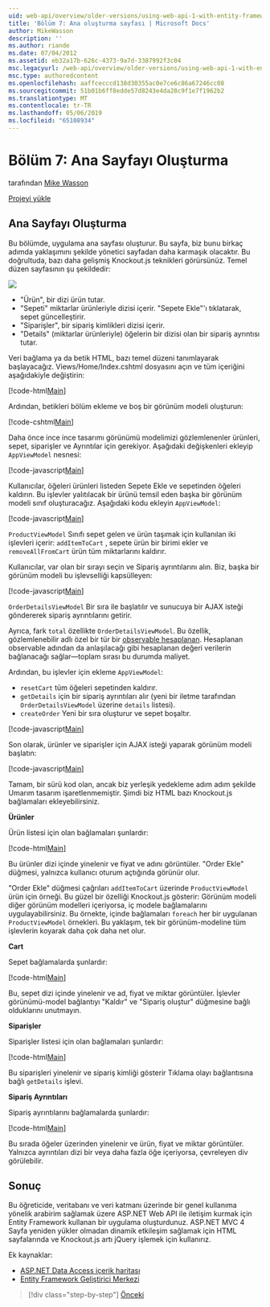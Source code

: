 ```yaml
---
uid: web-api/overview/older-versions/using-web-api-1-with-entity-framework-5/using-web-api-with-entity-framework-part-7
title: 'Bölüm 7: Ana oluşturma sayfası | Microsoft Docs'
author: MikeWasson
description: ''
ms.author: riande
ms.date: 07/04/2012
ms.assetid: eb32a17b-626c-4373-9a7d-3387992f3c04
msc.legacyurl: /web-api/overview/older-versions/using-web-api-1-with-entity-framework-5/using-web-api-with-entity-framework-part-7
msc.type: authoredcontent
ms.openlocfilehash: aaffcecccd138d30355ac0e7ce6c86a67246cc08
ms.sourcegitcommit: 51b01b6ff8edde57d8243e4da28c9f1e7f1962b2
ms.translationtype: MT
ms.contentlocale: tr-TR
ms.lasthandoff: 05/06/2019
ms.locfileid: "65108934"
---
```

# <a name="part-7-creating-the-main-page"></a>Bölüm 7: Ana Sayfayı Oluşturma

tarafından [Mike Wasson](https://github.com/MikeWasson)

[Projeyi yükle](http://code.msdn.microsoft.com/ASP-NET-Web-API-with-afa30545)

## <a name="creating-the-main-page"></a>Ana Sayfayı Oluşturma

Bu bölümde, uygulama ana sayfası oluşturur. Bu sayfa, biz bunu birkaç adımda yaklaşımını şekilde yönetici sayfadan daha karmaşık olacaktır. Bu doğrultuda, bazı daha gelişmiş Knockout.js teknikleri görürsünüz. Temel düzen sayfasının şu şekildedir:

![](using-web-api-with-entity-framework-part-7/_static/image1.png)

- "Ürün", bir dizi ürün tutar.
- "Sepeti" miktarlar ürünleriyle dizisi içerir. "Sepete Ekle"'ı tıklatarak, sepet güncelleştirir.
- "Siparişler", bir sipariş kimlikleri dizisi içerir.
- "Details" (miktarlar ürünleriyle) öğelerin bir dizisi olan bir sipariş ayrıntısı tutar.

Veri bağlama ya da betik HTML, bazı temel düzeni tanımlayarak başlayacağız. Views/Home/Index.cshtml dosyasını açın ve tüm içeriğini aşağıdakiyle değiştirin:

[!code-html[Main](using-web-api-with-entity-framework-part-7/samples/sample1.html)]

Ardından, betikleri bölüm ekleme ve boş bir görünüm modeli oluşturun:

[!code-cshtml[Main](using-web-api-with-entity-framework-part-7/samples/sample2.cshtml)]

Daha önce ince ince tasarımı görünümü modelimizi gözlemlenenler ürünleri, sepet, siparişler ve Ayrıntılar için gerekiyor. Aşağıdaki değişkenleri ekleyip `AppViewModel` nesnesi:

[!code-javascript[Main](using-web-api-with-entity-framework-part-7/samples/sample3.js)]

Kullanıcılar, öğeleri ürünleri listeden Sepete Ekle ve sepetinden öğeleri kaldırın. Bu işlevler yalıtılacak bir ürünü temsil eden başka bir görünüm modeli sınıf oluşturacağız. Aşağıdaki kodu ekleyin `AppViewModel`:

[!code-javascript[Main](using-web-api-with-entity-framework-part-7/samples/sample4.js?highlight=4)]

`ProductViewModel` Sınıfı sepet gelen ve ürün taşımak için kullanılan iki işlevleri içerir: `addItemToCart` , sepete ürün bir birimi ekler ve `removeAllFromCart` ürün tüm miktarlarını kaldırır.

Kullanıcılar, var olan bir sırayı seçin ve Sipariş ayrıntılarını alın. Biz, başka bir görünüm modeli bu işlevselliği kapsülleyen:

[!code-javascript[Main](using-web-api-with-entity-framework-part-7/samples/sample5.js?highlight=4)]

`OrderDetailsViewModel` Bir sıra ile başlatılır ve sunucuya bir AJAX isteği göndererek sipariş ayrıntılarını getirir.

Ayrıca, fark `total` özellikte `OrderDetailsViewModel`. Bu özellik, gözlemlenebilir adlı özel bir tür bir [observable hesaplanan](http://knockoutjs.com/documentation/computedObservables.html). Hesaplanan observable adından da anlaşılacağı gibi hesaplanan değeri verilerin bağlanacağı sağlar&#8212;toplam sırası bu durumda maliyet.

Ardından, bu işlevler için ekleme `AppViewModel`:

- `resetCart` tüm öğeleri sepetinden kaldırır.
- `getDetails` için bir sipariş ayrıntıları alır (yeni bir iletme tarafından `OrderDetailsViewModel` üzerine `details` listesi).
- `createOrder` Yeni bir sıra oluşturur ve sepet boşaltır.

[!code-javascript[Main](using-web-api-with-entity-framework-part-7/samples/sample6.js?highlight=4)]

Son olarak, ürünler ve siparişler için AJAX isteği yaparak görünüm modeli başlatın:

[!code-javascript[Main](using-web-api-with-entity-framework-part-7/samples/sample7.js)]

Tamam, bir sürü kod olan, ancak biz yerleşik yedekleme adım adım şekilde Umarım tasarım işaretlenmemiştir. Şimdi biz HTML bazı Knockout.js bağlamaları ekleyebilirsiniz.

**Ürünler**

Ürün listesi için olan bağlamaları şunlardır:

[!code-html[Main](using-web-api-with-entity-framework-part-7/samples/sample8.html)]

Bu ürünler dizi içinde yinelenir ve fiyat ve adını görüntüler. "Order Ekle" düğmesi, yalnızca kullanıcı oturum açtığında görünür olur.

"Order Ekle" düğmesi çağrıları `addItemToCart` üzerinde `ProductViewModel` ürün için örneği. Bu güzel bir özelliği Knockout.js gösterir: Görünüm modeli diğer görünüm modelleri içeriyorsa, iç modele bağlamalarını uygulayabilirsiniz. Bu örnekte, içinde bağlamaları `foreach` her bir uygulanan `ProductViewModel` örnekleri. Bu yaklaşım, tek bir görünüm-modeline tüm işlevlerin koyarak daha çok daha net olur.

**Cart**

Sepet bağlamalarda şunlardır:

[!code-html[Main](using-web-api-with-entity-framework-part-7/samples/sample9.html)]

Bu, sepet dizi içinde yinelenir ve ad, fiyat ve miktar görüntüler. İşlevler görünümü-model bağlantıyı "Kaldır" ve "Sipariş oluştur" düğmesine bağlı olduklarını unutmayın.

**Siparişler**

Siparişler listesi için olan bağlamaları şunlardır:

[!code-html[Main](using-web-api-with-entity-framework-part-7/samples/sample10.html)]

Bu siparişleri yinelenir ve sipariş kimliği gösterir Tıklama olayı bağlantısına bağlı `getDetails` işlevi.

**Sipariş Ayrıntıları**

Sipariş ayrıntılarını bağlamalarda şunlardır:

[!code-html[Main](using-web-api-with-entity-framework-part-7/samples/sample11.html)]

Bu sırada öğeler üzerinden yinelenir ve ürün, fiyat ve miktar görüntüler. Yalnızca ayrıntıları dizi bir veya daha fazla öğe içeriyorsa, çevreleyen div görülebilir.

## <a name="conclusion"></a>Sonuç

Bu öğreticide, veritabanı ve veri katmanı üzerinde bir genel kullanıma yönelik arabirim sağlamak üzere ASP.NET Web API ile iletişim kurmak için Entity Framework kullanan bir uygulama oluşturdunuz. ASP.NET MVC 4 Sayfa yeniden yükler olmadan dinamik etkileşim sağlamak için HTML sayfalarında ve Knockout.js artı jQuery işlemek için kullanırız.

Ek kaynaklar:

- [ASP.NET Data Access içerik haritası](https://msdn.microsoft.com/library/6759sth4.aspx)
- [Entity Framework Geliştirici Merkezi](https://msdn.microsoft.com/data/ef)

> [!div class="step-by-step"]
> [Önceki](using-web-api-with-entity-framework-part-6.md)
